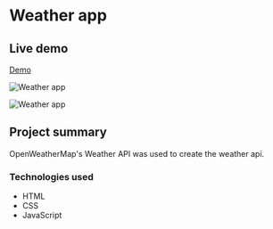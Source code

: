 # Weather app

## Live demo
[Demo](https://simple-weather-app-jscript.netlify.app/)

![Weather app](https://res.cloudinary.com/dgm9zfiuo/image/upload/v1698845578/Portfolio%20projects/view_1_caneli.png)

![Weather app](https://res.cloudinary.com/dgm9zfiuo/image/upload/v1698845603/Portfolio%20projects/view_2_rakq9f.png)

## Project summary
OpenWeatherMap's Weather API was used to create the weather api.

### Technologies used
* HTML
* CSS
* JavaScript
